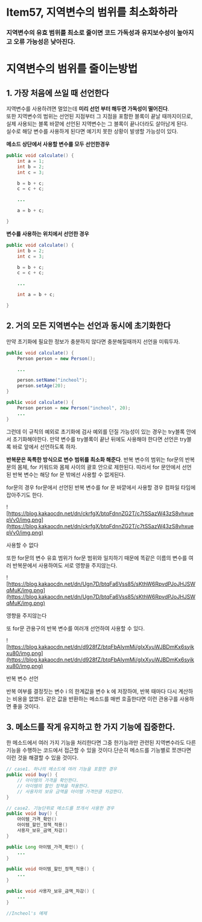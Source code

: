 # Item57, 지역변수의 범위를 최소화하라

### **지역변수의 유효 범위를 최소로 줄이면 코드 가독성과 유지보수성이 높아지고 오류 가능성은 낮아진다.**

# 지역변수의 범위를 줄이는방법

## 1. 가장 처음에 쓰일 때 선언한다

지역변수를 사용하려면 멀었는데 **미리 선언 부터 해두면 가독성이 떨어진다**.  
또한 지역변수의 범위는 선언된 지점부터 그 지점을 포함한 블록이 끝날 때까지이므로,   
실제 사용되는 블록 바깥에 선언된 지역변수는 그 블록이 끝나더라도 살아남게 된다.   
실수로 해당 변수를 사용하게 된다면 예기치 못한 상황이 발생할 가능성이 있다.   

**메소드 상단에서 사용할 변수를 모두 선언한경우**  

```java
public void calculate() {
	int a = 1;
	int b = 2;
	int c = 3;

	b = b + c;
	c = c + c;

	...

	a = b + c;

}
```

**변수를 사용하는 위치에서 선언한 경우**

```java
public void calculate() {
	int b = 2;
	int c = 3;

	b = b + c;
	c = c + c;

	...

	int a = b + c;

}
```

## 2. 거의 모든 지역변수는 선언과 동시에 초기화한다

만약 초기화에 필요한 정보가 충분하지 않다면 충분해질때까지 선언을 미뤄두자.

```java
public void calculate() {
	Person person = new Person();

	...

	person.setName("incheol");
	person.setAge(20);
}
```

```java
public void calculate() {
	Person person = new Person("incheol", 20);
	...
}
```

그런데 이 규칙의 예외로 초기화에 검사 예외를 던질 가능성이 있는 경우는 try블록 안에서 초기화해야한다. 만약 변수를 try블록이 끝난 뒤에도 사용해야 한다면 선언은 try블록 바로 앞에서 선언하도록 하자.

**반복문은 독특한 방식으로 변수 범위를 최소화 해준다**. 반복 변수의 범위는 for문의 반복문의 몸체, for 키워드와 몸체 사이의 괄호 안으로 제한된다. 따라서 for 문안에서 선언된 반복 변수는 해당 for 문 밖에선 사용할 수 없게된다.

for문의 경우 for문에서 선언된 반복 변수를 for 문 바깥에서 사용할 경우 컴파일 타임에 잡아주기도 한다.

![https://blog.kakaocdn.net/dn/ckrfgX/btqFdnnZG2T/c7tSSazW43zS8vhxuepVv0/img.png](https://blog.kakaocdn.net/dn/ckrfgX/btqFdnnZG2T/c7tSSazW43zS8vhxuepVv0/img.png)

사용할 수 없다

또한 for문의 변수 유효 범위가 for문 범위와 일치하기 때문에 똑같은 이름의 변수를 여러 반복문에서 사용하여도 서로 영향을 주지않는다.

![https://blog.kakaocdn.net/dn/Ugn7D/btqFa6Vss85/sKthW6RpvdPJoJHJSWqMuK/img.png](https://blog.kakaocdn.net/dn/Ugn7D/btqFa6Vss85/sKthW6RpvdPJoJHJSWqMuK/img.png)

영향을 주지않는다

또 for문 관용구의 반복 변수를 여러개 선언하여 사용할 수 있다.

![https://blog.kakaocdn.net/dn/d928fZ/btqFbAIymMi/gIxXyuWJBDmKx6syikxu80/img.png](https://blog.kakaocdn.net/dn/d928fZ/btqFbAIymMi/gIxXyuWJBDmKx6syikxu80/img.png)

반복 변수 선언

반복 여부를 결정짓는 변수 i 의 한계값을 변수 k 에 저장하여, 반복 때마다 다시 계산하는 비용을 없앴다. 같은 값을 반환하는 메소드를 매번 호출한다면 이런 관용구를 사용하면 좋을 것이다.

## 3. 메소드를 작게 유지하고 한 가지 기능에 집중한다.

한 메소드에서 여러 가지 기능을 처리한다면 그중 한기능과만 관련된 지역변수라도 다른 기능을 수행하는 코드에서 접근할 수 있을 것이다.단순히 메소드를 기능별로 쪼갠다면 이런 것을 해결할 수 있을 것이다.

```java
// case1. 하나의 메소드에 여러 기능을 포함한 경우
public void buy() {
	// 아이템의 가격을 확인한다. 
	// 아이템의 할인 정책을 적용한다. 
	// 사용자의 보유 금액을 아이템 가격만큼 차감한다. 
}

// case2. 기능단위로 메소드를 쪼개서 사용한 경우
public void buy() {
	아이템_가격_확인()
	아이템_할인_정책_적용()
	사용자_보유_금액_차감()
}

public Long 아이템_가격_확인() {
	...
}

public void 아이템_할인_정책_적용() {
	...
}

public void 사용자_보유_금액_차감() {
	...
}

//Incheol's 예제
```
